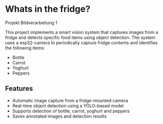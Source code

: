 # Whats in the fridge?
Projekt Bildverarbeitung 1

This project implements a smart vision system that captures images from a fridge and detects specific food items using object detection. The system uses a esp32-camera to periodically capture fridge contents and identifies the following items:

- Bottle  
- Carrot  
- Yoghurt  
- Peppers  

## Features

- Automatic image capture from a fridge-mounted camera
- Real-time object detection using a YOLO-based model
- Supports detection of bottle, carrot, yoghurt and peppers
- Saves annotated images and detection results
